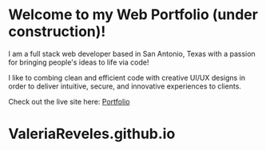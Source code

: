 # Welcome to my Web Portfolio (under construction)!

I am a full stack web developer based in San Antonio, Texas with a passion for bringing people's ideas to life via code!

I like to combing clean and efficient code with creative UI/UX designs in order to deliver intuitive, secure, and innovative experiences to clients. 

Check out the live site here: [Portfolio](valeriareveles.github.io)


# ValeriaReveles.github.io
